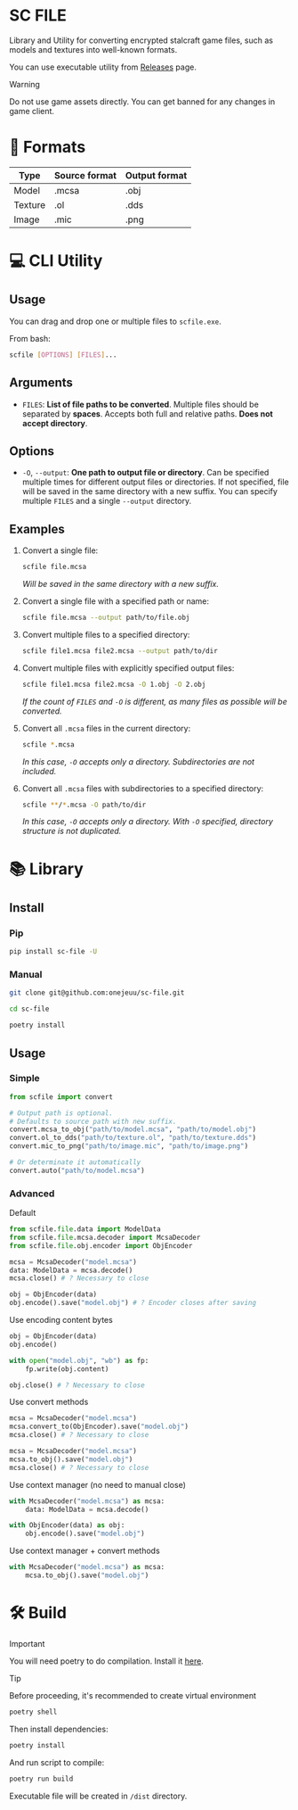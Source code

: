 # SC FILE

Library and Utility for converting encrypted stalcraft game files, such as models and textures into well-known formats.

You can use executable utility from [Releases](https://github.com/onejeuu/sc-file/releases) page.

> [!WARNING]
> Do not use game assets directly.
> You can get banned for any changes in game client.

# 📁 Formats

| Type    | Source format | Output format |
| ------- | ------------- | ------------- |
| Model   | .mcsa         | .obj          |
| Texture | .ol           | .dds          |
| Image   | .mic          | .png          |

# 💻 CLI Utility

## Usage

You can drag and drop one or multiple files to `scfile.exe`.

From bash:

```bash
scfile [OPTIONS] [FILES]...
```

## Arguments

- `FILES`: **List of file paths to be converted**. Multiple files should be separated by **spaces**. Accepts both full and relative paths. **Does not accept directory**.

## Options

- `-O`, `--output`: **One path to output file or directory**. Can be specified multiple times for different output files or directories. If not specified, file will be saved in the same directory with a new suffix. You can specify multiple `FILES` and a single `--output` directory.

## Examples

1. Convert a single file:

   ```bash
   scfile file.mcsa
   ```

   _Will be saved in the same directory with a new suffix._

1. Convert a single file with a specified path or name:

   ```bash
   scfile file.mcsa --output path/to/file.obj
   ```

1. Convert multiple files to a specified directory:

   ```bash
   scfile file1.mcsa file2.mcsa --output path/to/dir
   ```

1. Convert multiple files with explicitly specified output files:

   ```bash
   scfile file1.mcsa file2.mcsa -O 1.obj -O 2.obj
   ```

   _If the count of `FILES` and `-O` is different, as many files as possible will be converted._

1. Convert all `.mcsa` files in the current directory:

   ```bash
   scfile *.mcsa
   ```

   _In this case, `-O` accepts only a directory. Subdirectories are not included._

1. Convert all `.mcsa` files with subdirectories to a specified directory:

   ```bash
   scfile **/*.mcsa -O path/to/dir
   ```

   _In this case, `-O` accepts only a directory. With `-O` specified, directory structure is not duplicated._

# 📚 Library

## Install

### Pip

```bash
pip install sc-file -U
```

### Manual

```bash
git clone git@github.com:onejeuu/sc-file.git
```

```bash
cd sc-file
```

```bash
poetry install
```

## Usage

### Simple

```python
from scfile import convert

# Output path is optional.
# Defaults to source path with new suffix.
convert.mcsa_to_obj("path/to/model.mcsa", "path/to/model.obj")
convert.ol_to_dds("path/to/texture.ol", "path/to/texture.dds")
convert.mic_to_png("path/to/image.mic", "path/to/image.png")

# Or determinate it automatically
convert.auto("path/to/model.mcsa")
```

### Advanced

Default

```python
from scfile.file.data import ModelData
from scfile.file.mcsa.decoder import McsaDecoder
from scfile.file.obj.encoder import ObjEncoder

mcsa = McsaDecoder("model.mcsa")
data: ModelData = mcsa.decode()
mcsa.close() # ? Necessary to close

obj = ObjEncoder(data)
obj.encode().save("model.obj") # ? Encoder closes after saving
```

Use encoding content bytes

```python
obj = ObjEncoder(data)
obj.encode()

with open("model.obj", "wb") as fp:
    fp.write(obj.content)

obj.close() # ? Necessary to close
```

Use convert methods

```python
mcsa = McsaDecoder("model.mcsa")
mcsa.convert_to(ObjEncoder).save("model.obj")
mcsa.close() # ? Necessary to close
```

```python
mcsa = McsaDecoder("model.mcsa")
mcsa.to_obj().save("model.obj")
mcsa.close() # ? Necessary to close
```

Use context manager (no need to manual close)

```python
with McsaDecoder("model.mcsa") as mcsa:
    data: ModelData = mcsa.decode()

with ObjEncoder(data) as obj:
    obj.encode().save("model.obj")
```

Use context manager + convert methods

```python
with McsaDecoder("model.mcsa") as mcsa:
    mcsa.to_obj().save("model.obj")
```

# 🛠️ Build

> [!IMPORTANT]
> You will need poetry to do compilation. Install it [here](https://python-poetry.org).

> [!TIP]
> Before proceeding, it's recommended to create virtual environment
>
> ```bash
> poetry shell
> ```

Then install dependencies:

```bash
poetry install
```

And run script to compile:

```bash
poetry run build
```

Executable file will be created in `/dist` directory.
